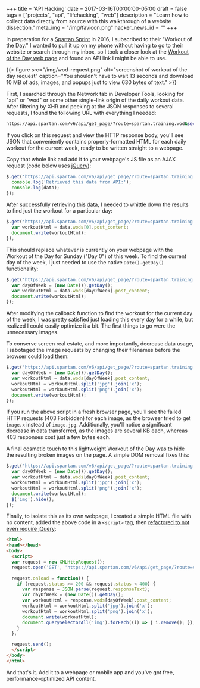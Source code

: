 +++
title = 'API Hacking'
date = 2017-03-16T00:00:00-05:00
draft = false
tags = ["projects", "api", "lifehacking", "web"]
description = "Learn how to collect data directly from source with this walkthrough of a website dissection."
meta_img = "/img/favicon.png"
hacker_news_id = ""
+++


In preparation for a [Spartan Sprint](https://www.spartan.com/) in 2016, I subscribed to their "Workout of the Day." I wanted to pull it up on my phone without having to go to their website or search through my inbox, so I took a closer look at the [Workout of the Day web page](https://www.spartan.com/en/training/wods/spartan-wod) and found an API link I might be able to use.

{{< figure src="/img/wod-request.png" alt="screenshot of workout of the day request" caption="You shouldn't have to wait 13 seconds and download 10 MB of ads, images, and popups just to view 630 bytes of text." >}}

First, I searched through the Network tab in Developer Tools, looking for "api" or "wod" or some other single-link origin of the daily workout data. After filtering by XHR and peeking at the JSON responses to several requests, I found the following URL with everything I needed:

```bash
https://api.spartan.com/v6/api/get_page/?route=spartan.training.wod&secondary=spartan-wod&primary=1
```

If you click on this request and view the HTTP response body, you'll see JSON that conveniently contains properly-formatted HTML for each daily workout for the current week, ready to be written straight to a webpage.

Copy that whole link and add it to your webpage's JS file as an AJAX request (code below uses [jQuery](https://api.jquery.com)):

```javascript
$.get('https://api.spartan.com/v6/api/get_page/?route=spartan.training.wod&secondary=spartan-wod&primary=1', function(data) {
  console.log('Retrieved this data from API:');
  console.log(data);
});
```

After successfully retrieving this data, I needed to whittle down the results to find just the workout for a particular day:

```javascript
$.get('https://api.spartan.com/v6/api/get_page/?route=spartan.training.wod&secondary=spartan-wod&primary=1', function(data) {
  var workoutHtml = data.wods[0].post_content;
  document.write(workoutHtml);
});
```

This should replace whatever is currently on your webpage with the Workout of the Day for Sunday ("Day 0") of this week. To find the current day of the week, I just needed to use the native `Date().getDay()` functionality:

```javascript
$.get('https://api.spartan.com/v6/api/get_page/?route=spartan.training.wod&secondary=spartan-wod&primary=1', function(data) {
  var dayOfWeek = (new Date()).getDay();
  var workoutHtml = data.wods[dayOfWeek].post_content;
  document.write(workoutHtml);
});

```

After modifying the callback function to find the workout for the current day of the week, I was pretty satisfied just loading this every day for a while, but realized I could easily optimize it a bit. The first things to go were the unnecessary images.

To conserve screen real estate, and more importantly, decrease data usage, I sabotaged the image requests by changing their filenames before the browser could load them:

```javascript
$.get('https://api.spartan.com/v6/api/get_page/?route=spartan.training.wod&secondary=spartan-wod&primary=1', function(data) {
  var dayOfWeek = (new Date()).getDay();
  var workoutHtml = data.wods[dayOfWeek].post_content;
  workoutHtml = workoutHtml.split('jpg').join('x');
  workoutHtml = workoutHtml.split('png').join('x');
  document.write(workoutHtml);
});
```

If you run the above script in a fresh browser page, you'll see the failed HTTP requests (403 Forbidden) for each image, as the browser tried to get `image.x` instead of `image.jpg`. Additionally, you'll notice a significant decrease in data transferred, as the images are several KB each, whereas 403 responses cost just a few bytes each.

A final cosmetic touch to this lightweight Workout of the Day was to hide the resulting broken images on the page. A simple DOM removal fixes this:

```javascript
$.get('https://api.spartan.com/v6/api/get_page/?route=spartan.training.wod&secondary=spartan-wod&primary=1', function(data) {
  var dayOfWeek = (new Date()).getDay();
  var workoutHtml = data.wods[dayOfWeek].post_content;
  workoutHtml = workoutHtml.split('jpg').join('x');
  workoutHtml = workoutHtml.split('png').join('x');
  document.write(workoutHtml);
  $('img').hide();
});
```

Finally, to isolate this as its own webpage, I created a simple HTML file with no content, added the above code in a `<script>` tag, then [refactored to not even require jQuery](http://youmightnotneedjquery.com/):

```html
<html>
<head></head>
<body>
  <script>
  var request = new XMLHttpRequest();
  request.open('GET', 'https://api.spartan.com/v6/api/get_page/?route=spartan.training.wod&secondary=spartan-wod&primary=1', true);

  request.onload = function() {
    if (request.status >= 200 && request.status < 400) {
      var response = JSON.parse(request.responseText);
      var dayOfWeek = (new Date()).getDay();
      var workoutHtml = response.wods[dayOfWeek].post_content;
      workoutHtml = workoutHtml.split('jpg').join('x');
      workoutHtml = workoutHtml.split('png').join('x');
      document.write(workoutHtml);
      document.querySelectorAll('img').forEach((i) => { i.remove(); });
    }
  };

  request.send();
  </script>
</body>
</html>
```

And that's it. Add it to a webpage or mobile app and you've got free, performance-optimized API content.
